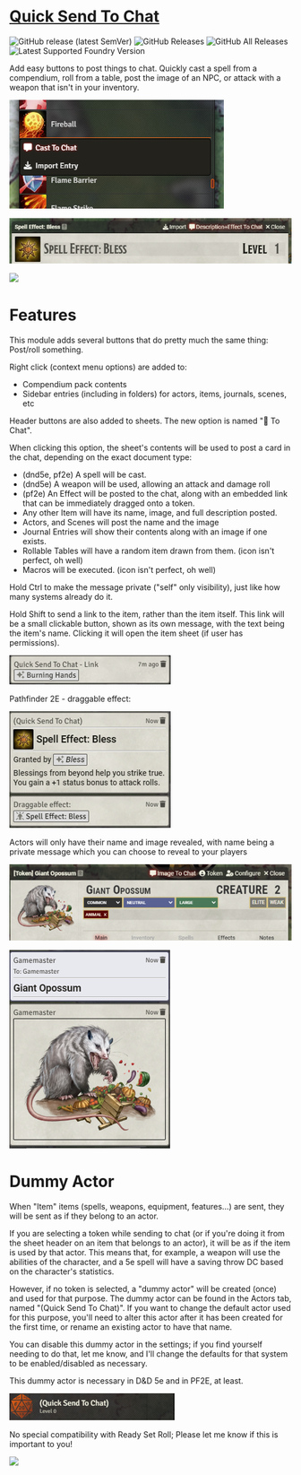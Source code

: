 # [Quick Send To Chat](https://foundryvtt.com/packages/roll-from-compendium/)

![GitHub release (latest SemVer)](https://img.shields.io/github/v/release/shemetz/roll-from-compendium?style=for-the-badge) 
![GitHub Releases](https://img.shields.io/github/downloads/shemetz/roll-from-compendium/latest/total?style=for-the-badge) 
![GitHub All Releases](https://img.shields.io/github/downloads/shemetz/roll-from-compendium/total?style=for-the-badge&label=Downloads+total)  
![Latest Supported Foundry Version](https://img.shields.io/endpoint?url=https://foundryshields.com/version?url=https://github.com/shemetz/roll-from-compendium/raw/master/module.json)


Add easy buttons to post things to chat.  Quickly cast a spell from a compendium, roll from a table, post the image of an NPC, or attack with a weapon that isn't in your inventory.

![](metadata/screenshots/Screenshot_1.png)

![](metadata/screenshots/Screenshot_2.png)

![](metadata/screenshots/Screenshot_10.png)

# Features

This module adds several buttons that do pretty much the same thing: Post/roll something.

Right click (context menu options) are added to:
- Compendium pack contents
- Sidebar entries (including in folders) for actors, items, journals, scenes, etc

Header buttons are also added to sheets. The new option is named "💬 To Chat".

When clicking this option, the sheet's contents will be used to post a card in the chat, depending on the exact document type:
- (dnd5e, pf2e) A spell will be cast.
- (dnd5e) A weapon will be used, allowing an attack and damage roll
- (pf2e) An Effect will be posted to the chat, along with an embedded link that can be immediately dragged onto a token.
- Any other Item will have its name, image, and full description posted.
- Actors, and Scenes will post the name and the image
- Journal Entries will show their contents along with an image if one exists.
- Rollable Tables will have a random item drawn from them. (icon isn't perfect, oh well)
- Macros will be executed. (icon isn't perfect, oh well)

Hold Ctrl to make the message private ("self" only visibility), just like how many systems already do it.

Hold Shift to send a link to the item, rather than the item itself.  This link will be a small clickable button, shown
as its own message, with the text being the item's name.  Clicking it will open the item sheet (if user has permissions).

![](metadata/screenshots/Screenshot_11.png)

Pathfinder 2E - draggable effect:

![](metadata/screenshots/Screenshot_3.png)

Actors will only have their name and image revealed, with name being a private message which you can choose to reveal to your players

![](metadata/screenshots/Screenshot_4.png)

![](metadata/screenshots/Screenshot_5.png)

# Dummy Actor
When "Item" items (spells, weapons, equipment, features...) are sent, they will be sent as if they belong to an actor.

If you are selecting a token while sending to chat (or if you're doing it from the sheet header on an item that belongs to an 
 actor), it will be as if the item is used by that actor. This means that, for example, a weapon will use the abilities 
 of the character, and a 5e spell will have a saving throw DC based on the
 character's statistics.

However, if no token is selected, a "dummy actor" will be created (once) and used for that purpose. The dummy actor can
 be found in the Actors tab, named "(Quick Send To Chat)". If you want to change the default actor used for this purpose,
 you'll need to alter this actor after it has been created for the first time, or rename an existing actor to have that
 name.

You can disable this dummy actor in the settings;  if you find yourself needing to do that, let me know, and I'll change
 the defaults for that system to be enabled/disabled as necessary.

This dummy actor is necessary in D&D 5e and in PF2E, at least.

![](metadata/screenshots/Screenshot_6.png)

No special compatibility with Ready Set Roll; Please let me know if this is important to you!

![](metadata/screenshots/Screenshot_9.png)
